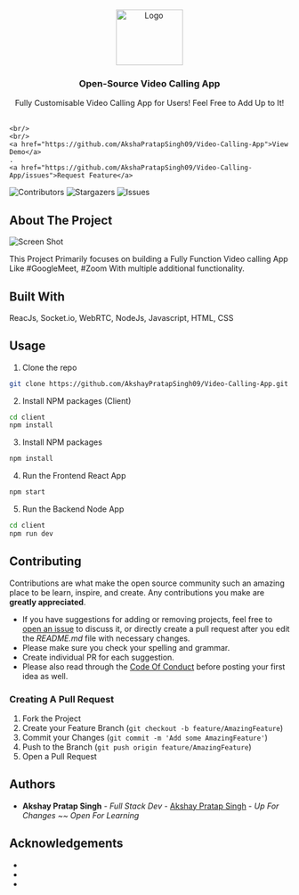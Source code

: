 <br/>
<p align="center">
  <a href="https://github.com/AkshaPratapSingh09/Video-Calling-App">
    <img src="https://i.ibb.co/z2mTj8R/28.jpg" alt="Logo" width="120" height="100">
  </a>

  <h3 align="center">Open-Source Video Calling App</h3>

  <p align="center">
    Fully Customisable Video Calling App for Users! Feel Free to Add Up to It!
    <br/>
    <br/>
    
    <br/>
    <br/>
    <a href="https://github.com/AkshaPratapSingh09/Video-Calling-App">View Demo</a>
    .
    <a href="https://github.com/AkshaPratapSingh09/Video-Calling-App/issues">Request Feature</a>
  </p>
</p>

![Contributors](https://img.shields.io/github/contributors/AkshaPratapSingh09/Video-Calling-App?color=dark-green) ![Stargazers](https://img.shields.io/github/stars/AkshaPratapSingh09/Video-Calling-App?style=social) ![Issues](https://img.shields.io/github/issues/AkshaPratapSingh09/Video-Calling-App) 

## About The Project

![Screen Shot](images/screenshot.png)

This Project Primarily focuses on building a Fully Function Video calling App Like #GoogleMeet, #Zoom With multiple additional functionality.

## Built With

ReacJs, Socket.io, WebRTC, NodeJs, Javascript, HTML, CSS

## Usage


1. Clone the repo

```sh
git clone https://github.com/AkshayPratapSingh09/Video-Calling-App.git
```
2. Install NPM packages (Client)

```sh
cd client
npm install
```

3. Install NPM packages

```sh
npm install
```

4. Run the Frontend React App
```sh
npm start
```

5. Run the Backend Node App
```sh
cd client
npm run dev
```

## Contributing

Contributions are what make the open source community such an amazing place to be learn, inspire, and create. Any contributions you make are **greatly appreciated**.
* If you have suggestions for adding or removing projects, feel free to [open an issue](https://github.com/AkshaPratapSingh09/Video-Calling-App/issues/new) to discuss it, or directly create a pull request after you edit the *README.md* file with necessary changes.
* Please make sure you check your spelling and grammar.
* Create individual PR for each suggestion.
* Please also read through the [Code Of Conduct](https://github.com/AkshaPratapSingh09/Video-Calling-App/blob/main/CODE_OF_CONDUCT.md) before posting your first idea as well.

### Creating A Pull Request

1. Fork the Project
2. Create your Feature Branch (`git checkout -b feature/AmazingFeature`)
3. Commit your Changes (`git commit -m 'Add some AmazingFeature'`)
4. Push to the Branch (`git push origin feature/AmazingFeature`)
5. Open a Pull Request

## Authors

* **Akshay Pratap Singh** - *Full Stack Dev* - [Akshay Pratap Singh](https://www.linkedin.com/in/akshaypratap09) - *Up For Changes ~~ Open For Learning*

## Acknowledgements

* []()
* []()
* []()
